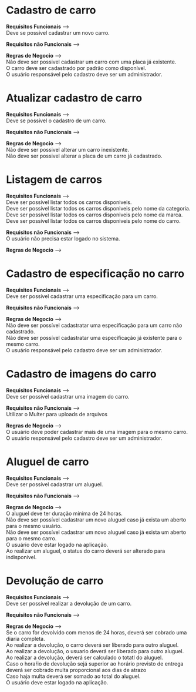 # Cadastro de carro

**Requisitos Funcionais** --></br>
Deve se possivel cadastrar um novo carro.</br>

**Requisitos não Funcionais** --></br>

**Regras de Negocio** --></br>
Não deve ser possivel cadastrar um carro com uma placa já existente.</br>
O carro deve ser cadastrado por padrão como disponível.</br>
O usuário responsável pelo cadastro deve ser um administrador.</br>

# Atualizar cadastro de carro

**Requisitos Funcionais** --></br>
Deve se possivel o cadastro de um carro.</br>

**Requisitos não Funcionais** --></br>

**Regras de Negocio** --></br>
Não deve ser possivel alterar um carro inexistente.</br>
Não deve ser possivel alterar a placa de um carro já cadastrado.</br>

# Listagem de carros

**Requisitos Funcionais** --></br>
Deve ser possível listar todos os carros disponiveis.</br>
Deve ser possível listar todos os carros disponiveis pelo nome da categoria.</br>
Deve ser possível listar todos os carros disponiveis pelo nome da marca.</br>
Deve ser possível listar todos os carros disponiveis pelo nome do carro.</br>

**Requisitos não Funcionais** --></br>
O usuário não precisa estar logado no sistema.</br>

**Regras de Negocio** --></br>

# Cadastro de especificação no carro

**Requisitos Funcionais** --></br>
Deve ser possível cadastrar uma especificação para um carro.</br>

**Requisitos não Funcionais** --></br>

**Regras de Negocio** --></br>
Não deve ser possível cadastratar uma especificação para um carro não cadastrado.</br>
Não deve ser possível cadastratar uma especificação já existente para o mesmo carro.</br>
O usuário responsável pelo cadastro deve ser um administrador.</br>

# Cadastro de imagens do carro

**Requisitos Funcionais** --></br>
Deve ser possível cadastrar uma imagem do carro.</br>

**Requisitos não Funcionais** --></br>
Utilizar o Multer para uploads de arquivos

**Regras de Negocio** --></br>
O usuário deve poder cadastrar mais de uma imagem para o mesmo carro.</br>
O usuário responsável pelo cadastro deve ser um administrador.</br>

# Aluguel de carro

**Requisitos Funcionais** --></br>
Deve ser possível cadastrar um aluguel.</br>

**Requisitos não Funcionais** --></br>

**Regras de Negocio** --></br>
O aluguel deve ter duração mínima de 24 horas.</br>
Não deve ser possível cadastrar um novo aluguel caso já exista um aberto para o mesmo usuário.</br>
Não deve ser possível cadastrar um novo aluguel caso já exista um aberto para o mesmo carro.</br>
O usuário deve estar logado na aplicação.</br>
Ao realizar um aluguel, o status do carro deverá ser alterado para indisponivel.</br>
# Devolução de carro

**Requisitos Funcionais** --></br>
Deve ser possível realizar a devolução de um carro.</br>

**Requisitos não Funcionais** --></br>

**Regras de Negocio** --></br>
Se o carro for devolvido com menos de 24 horas, deverá ser cobrado uma diaria completa.</br>
Ao realizar a devolução, o carro deverá ser liberado para outro aluguel.</br>
Ao realizar a devolução, o usuario deverá ser liberado para outro aluguel.</br>
Ao realizar a devolução, deverá ser calculado o totatl do aluguel.</br>
Caso o horaŕio de devolução sejá superior ao horário previsto de entrega deverá ser cobrado multa proporcional aos dias de atrazo</br>
Caso haja multa deverá ser somado ao total do aluguel.</br>
O usuário deve estar logado na aplicação.</br>



